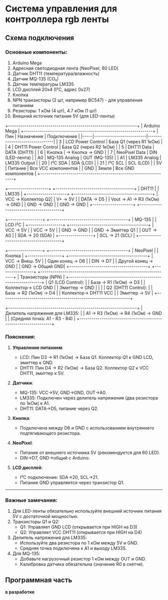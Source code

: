 # Система управления для контроллера rgb ленты
## Схема подключения

### Основные компоненты:
1. Arduino Mega
2. Адресная светодиодная лента (NeoPixel, 60 LED)
3. Датчик DHT11 (температура/влажность)
4. Датчик MQ-135 (CO₂)
5. Датчик температуры LM335
6. LCD дисплей 20x4 (I²C, адрес 0x27)
7. Кнопка
8. NPN транзисторы (2 шт, например BC547) - для управления питанием
9. Резисторы: 1 кОм (4 шт), 4.7 кОм (1 шт)
10. Внешний источник питания 5V (для LED-ленты)

+----------------------------------------------------------------+
|                          Arduino Mega                          |
+----------------------------------------------------------------+
| Пин | Назначение               | Подключение                   |
|-----|--------------------------|-------------------------------|
| 3   | LCD Power Control        | База Q1 (через R1 1кОм)       |
| 4   | DHT11 Power Control      | База Q2 (через R2 1кОм)       |
| 5   | DHT11 Data               | DATA (DHT11)                  |
| 6   | Кнопка                   | → Кнопка → GND                |
| 7   | NeoPixel Data            | DIN (LED-лента)               |
| A0  | MQ-135 Analog            | OUT (MQ-135)                  |
| A1  | LM335 Analog             | LM335 Output                  |
| 20  | I²C SDA                  | SDA (LCD)                     |
| 21  | I²C SCL                  | SCL (LCD)                     |
| 5V  | Питание                  | Все VCC компонентов           |
| GND | Земля                    | Все GND компонентов           |
+----------------------------------------------------------------+

+--------------------+      +---------------------------------------+
|    DHT11           |      |              LM335                    |
+--------------------+      +---------------------------------------+
| VCC  → Коллектор Q2|      | V+  → 5V                              |
| DATA → D5          |      | Vout → A1 → R3 (1кОм) → GND           |
| GND  → GND         |      | GND  → GND                            |
+--------------------+      +---------------------------------------+

+-----------------+      +---------------------------------------+
|    MQ-135       |      |               LCD I²C                 |
+-----------------+      +---------------------------------------+
| VCC  → 5V       |      | VCC  → 5V                             |
| GND  → GND      |      | GND  → Эмиттер Q1                     |
| OUT  → A0       |      | SDA  → 20 (SDA)                       |
+-----------------+      | SCL  → 21 (SCL)                       |
                         +---------------------------------------+

+-----------------+      +---------------------------------------+
|   NeoPixel      |      |          Кнопка                       |
+-----------------+      +---------------------------------------+
| VCC  → Внеш. 5V |      | Один конец → D6                       |
| DIN  → D7       |      | Другой конец → GND                    |
| GND  → Общий GND|      +---------------------------------------+
+-----------------+
+----------------------------------------------------------------+
|    Транзисторы (NPN)                                           |
+----------------------------------------------------------------+
| Q1 (LCD Control):                                              |
|   База     → R1 (1кОм) → D3                                    |
|   Коллектор→ LCD GND                                           |
|   Эмиттер  → GND                                               |
|                                                                |
| Q2 (DHT11 Control):                                            |
|   База     → R2 (1кОм) → D4                                    |
|   Коллектор→ DHT11 VCC                                         |
|   Эмиттер  → 5V                                                |
+----------------------------------------------------------------+

+----------------------------------------------------------------+
|    Делитель напряжения для LM335:                              |
|    A1 → R3 (1кОм) → R4 (1кОм) → GND                            |
|    (Средняя точка: A1 - R3 - R4)                               |
+----------------------------------------------------------------+

### Пояснения:
1. **Управление питанием**:
   - LCD: Пин D3 → R1 (1кОм) → База Q1. Коллектор Q1 к GND LCD, эмиттер к GND.
   - DHT11: Пин D4 → R2 (1кОм) → База Q2. Коллектор Q2 к VCC DHT11, эмиттер к 5V.

2. **Датчики**:
   - MQ-135: VCC→5V, GND→GND, OUT→A0.
   - LM335: Подключен через делитель напряжения (два резистора по 1кОм) к A1.
   - DHT11: DATA→D5, питание через Q2.

3. **Кнопка**:
   - Подключена между D6 и GND с использованием внутреннего подтягивающего резистора.

4. **NeoPixel**:
   - Питание от внешнего источника 5V (рекомендуется для 60 LED).
   - DIN→D7, GND→общий с Arduino.

5. **LCD дисплей**:
   - I²C подключение: SDA→20, SCL→21.
   - Питание GND управляется через транзистор Q1.
---
### Важные замечания:
1. Для LED-ленты обязательно используйте внешний источник питания 5V с достаточной мощностью.
2. Транзисторы Q1 и Q2:
   - Q1: Управляет GND LCD (открывается при HIGH на D3)
   - Q2: Управляет VCC DHT11 (открывается при HIGH на D4)
3. Делитель напряжения для LM335:
   - Используйте два резистора по 1 кОм между 5V и GND.
   - Средняя точка подключена к A1 и выходу LM335.
4. Для MQ-135:
   - Добавьте нагрузочный резистор 1 кОм между OUT и GND.
   - Калибровка датчика обязательна (значение R0 в скетче).

## Программная часть

**в разработке**
